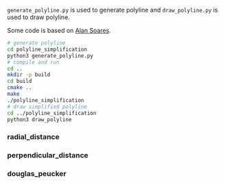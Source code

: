 `generate_polyline.py` is used to generate polyline and `draw_polyline.py` is used to draw polyline.

Some code is based on [Alan Soares](https://github.com/alanssoares). 

```bash
# generate polyline
cd polyline_simplification
python3 generate_polyline.py
# compile and run
cd ..
mkdir -p build
cd build
cmake ..
make
./polyline_simplification
# draw simplified polyline
cd ../polyline_simplification
python3 draw_polyline
```

### radial_distance

### perpendicular_distance

### douglas_peucker

